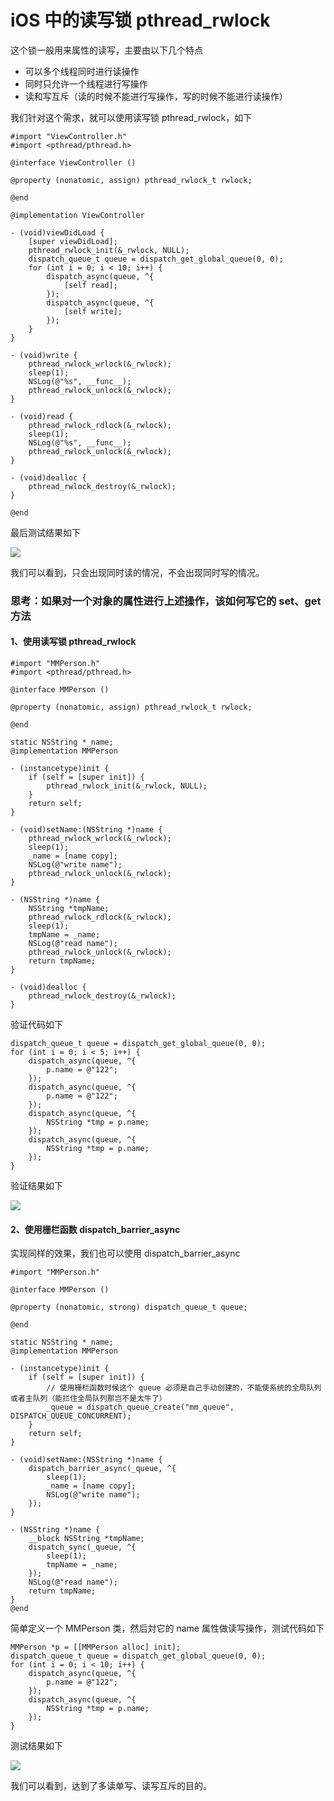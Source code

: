 # iOS 中的读写锁 pthread_rwlock

这个锁一般用来属性的读写，主要由以下几个特点
* 可以多个线程同时进行读操作
* 同时只允许一个线程进行写操作
* 读和写互斥（读的时候不能进行写操作，写的时候不能进行读操作）

我们针对这个需求，就可以使用读写锁 pthread_rwlock，如下
```objc
#import "ViewController.h"
#import <pthread/pthread.h>

@interface ViewController ()

@property (nonatomic, assign) pthread_rwlock_t rwlock;

@end

@implementation ViewController

- (void)viewDidLoad {
    [super viewDidLoad];
    pthread_rwlock_init(&_rwlock, NULL);
    dispatch_queue_t queue = dispatch_get_global_queue(0, 0);
    for (int i = 0; i < 10; i++) {
        dispatch_async(queue, ^{
            [self read];
        });
        dispatch_async(queue, ^{
            [self write];
        });
    }
}

- (void)write {
    pthread_rwlock_wrlock(&_rwlock);
    sleep(1);
    NSLog(@"%s", __func__);
    pthread_rwlock_unlock(&_rwlock);
}

- (void)read {
    pthread_rwlock_rdlock(&_rwlock);
    sleep(1);
    NSLog(@"%s", __func__);
    pthread_rwlock_unlock(&_rwlock);
}

- (void)dealloc {
    pthread_rwlock_destroy(&_rwlock);
}

@end
```
最后测试结果如下

![](https://github.com/loveway/Knowledge/blob/master/image/pthread_rwlock_1.png?raw=true)

我们可以看到，只会出现同时读的情况，不会出现同时写的情况。

### 思考：如果对一个对象的属性进行上述操作，该如何写它的 set、get 方法

#### 1、使用读写锁 pthread_rwlock
```objc
#import "MMPerson.h"
#import <pthread/pthread.h>

@interface MMPerson ()

@property (nonatomic, assign) pthread_rwlock_t rwlock;

@end

static NSString *_name;
@implementation MMPerson

- (instancetype)init {
    if (self = [super init]) {
        pthread_rwlock_init(&_rwlock, NULL);
    }
    return self;
}

- (void)setName:(NSString *)name {
    pthread_rwlock_wrlock(&_rwlock);
    sleep(1);
    _name = [name copy];
    NSLog(@"write name");
    pthread_rwlock_unlock(&_rwlock);
}

- (NSString *)name {
    NSString *tmpName;
    pthread_rwlock_rdlock(&_rwlock);
    sleep(1);
    tmpName = _name;
    NSLog(@"read name");
    pthread_rwlock_unlock(&_rwlock);
    return tmpName;
}

- (void)dealloc {
    pthread_rwlock_destroy(&_rwlock);
}
```
验证代码如下
```objc
dispatch_queue_t queue = dispatch_get_global_queue(0, 0);
for (int i = 0; i < 5; i++) {
    dispatch_async(queue, ^{
        p.name = @"122";
    });
    dispatch_async(queue, ^{
        p.name = @"122";
    });
    dispatch_async(queue, ^{
        NSString *tmp = p.name;
    });
    dispatch_async(queue, ^{
        NSString *tmp = p.name;
    });
}
```
验证结果如下

![](https://github.com/loveway/Knowledge/blob/master/image/pthread_rwlock_2.png?raw=true)



#### 2、使用栅栏函数 dispatch_barrier_async
实现同样的效果，我们也可以使用 dispatch_barrier_async
```objc
#import "MMPerson.h"

@interface MMPerson ()

@property (nonatomic, strong) dispatch_queue_t queue;

@end

static NSString *_name;
@implementation MMPerson

- (instancetype)init {
    if (self = [super init]) {
        // 使用栅栏函数时候这个 queue 必须是自己手动创建的，不能使系统的全局队列或者主队列（能拦住全局队列那岂不是太牛了）
        _queue = dispatch_queue_create("mm_queue", DISPATCH_QUEUE_CONCURRENT);
    }
    return self;
}

- (void)setName:(NSString *)name {
    dispatch_barrier_async(_queue, ^{
        sleep(1);
        _name = [name copy];
        NSLog(@"write name");
    });
}

- (NSString *)name {
    __block NSString *tmpName;
    dispatch_sync(_queue, ^{
        sleep(1);
        tmpName = _name;
    });
    NSLog(@"read name");
    return tmpName;
}
@end
```
简单定义一个 MMPerson 类，然后対它的 name 属性做读写操作，测试代码如下
```objc
MMPerson *p = [[MMPerson alloc] init];
dispatch_queue_t queue = dispatch_get_global_queue(0, 0);
for (int i = 0; i < 10; i++) {
    dispatch_async(queue, ^{
        p.name = @"122";
    });
    dispatch_async(queue, ^{
        NSString *tmp = p.name;
    });
}
```
测试结果如下

![](https://github.com/loveway/Knowledge/blob/master/image/pthread_rwlock_3.png?raw=true)


我们可以看到，达到了多读单写、读写互斥的目的。
